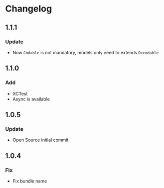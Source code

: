 # Changelog

## 1.1.1

### Update
 - Now `Codable` is not mandatory, models only need to extends `Decodable`

## 1.1.0

### Add
 - XCTest
 - Async is available


## 1.0.5

### Update
 - Open Source initial commit

## 1.0.4

### Fix
 - Fix bundle name
